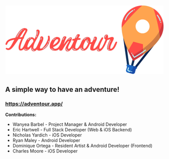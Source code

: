 # ![Adventour](Image_Assets/Logo_Adventour_Transparent.png)
## A simple way to have an adventure! 
### https://adventour.app/
**Contributions:**
* Wanyea Barbel - Project Manager & Android Developer
* Eric Hartwell - Full Stack Developer (Web & iOS Backend)
* Nicholas Yardich - iOS Developer 
* Ryan Maley - Android Developer
* Dominique Ortega - Resident Artist & Android Developer (Frontend) 
* Charles Moore - iOS Developer 
